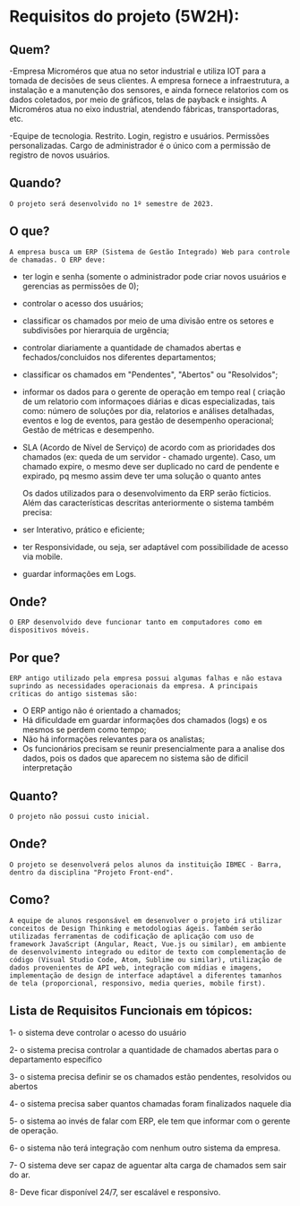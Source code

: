# Requisitos do projeto (5W2H):
## Quem?
 -Empresa Microméros que atua no setor industrial e utiliza IOT para a tomada de decisões de seus clientes. A empresa fornece a infraestrutura, a instalação e a manutenção dos sensores, e ainda fornece relatorios com os dados coletados, por meio de gráficos, telas de payback e insights. A Microméros atua no eixo industrial, atendendo fábricas, transportadoras, etc. 

-Equipe de tecnologia. Restrito. Login, registro e usuários. Permissões personalizadas. Cargo de administrador é o único com a permissão de registro de novos 		    usuários.

## Quando?
	O projeto será desenvolvido no 1º semestre de 2023. 
    
## O que?
	A empresa busca um ERP (Sistema de Gestão Integrado) Web para controle de chamadas. O ERP deve:
- ter login e senha (somente o administrador pode criar novos usuários e gerencias as permissões de 0);
- controlar o acesso dos usuários;
- classificar os chamados por meio de uma divisão entre os setores e subdivisões por hierarquia de urgência;
- controlar diariamente a quantidade de chamados abertas e fechados/concluidos nos diferentes departamentos; 
- classificar os chamados em "Pendentes", "Abertos" ou "Resolvidos";
- informar os dados para o gerente de operação em tempo real ( criação de um relatorio com informaçoes diárias e dicas especializadas, tais como: número de soluções por dia, relatorios e análises detalhadas, eventos e log de eventos, para gestão de desempenho operacional; Gestão de métricas e desempenho. 
- SLA (Acordo de Nível de Serviço) de acordo com as prioridades dos chamados (ex: queda de um servidor - chamado urgente). Caso, um chamado expire, o mesmo deve ser duplicado no card de pendente e expirado, pq mesmo assim deve ter uma solução o quanto antes

	Os dados utilizados para o desenvolvimento da ERP serão fícticios. Além das características descritas anteriormente o sistema também precisa: 
- ser Interativo, prático e eficiente;
- ter Responsividade, ou seja, ser adaptável com possibilidade de acesso via mobile.
- guardar informações em Logs.
  
## Onde?
  	O ERP desenvolvido deve funcionar tanto em computadores como em dispositivos móveis. 
    
## Por que?
	ERP antigo utilizado pela empresa possui algumas falhas e não estava suprindo as necessidades operacionais da empresa. A principais críticas do antigo sistemas são: 
- O ERP antigo não é orientado a chamados;
- Há dificuldade em guardar informações dos chamados (logs) e os mesmos se perdem como tempo;
- Não há informações relevantes para os analistas;
- Os funcionários precisam se reunir presencialmente para a analise dos dados, pois os dados que aparecem no sistema são de dificil interpretação  

 ## Quanto?
 	O projeto não possui custo inicial.
    
 ## Onde?
	O projeto se desenvolverá pelos alunos da instituição IBMEC - Barra, dentro da disciplina "Projeto Front-end". 
    
## Como?
	A equipe de alunos responsável em desenvolver o projeto irá utilizar conceitos de Design Thinking e metodologias ágeis. Também serão utilizadas ferramentas de codificação de aplicação com uso de framework JavaScript (Angular, React, Vue.js ou similar), em ambiente de desenvolvimento integrado ou editor de texto com complementação de código (Visual Studio Code, Atom, Sublime ou similar), utilização de dados provenientes de API web, integração com mídias e imagens, implementação de design de interface adaptável a diferentes tamanhos de tela (proporcional, responsivo, media queries, mobile first).
	
## Lista de Requisitos Funcionais em tópicos:

1- o sistema deve controlar o acesso do usuário 

2- o sistema precisa controlar a quantidade de chamados abertas para o departamento específico 

3- o sistema precisa definir se os chamados estão pendentes, resolvidos ou abertos

4- o sistema precisa saber quantos chamadas foram finalizados naquele dia

5- o sistema ao invés de falar com ERP, ele tem que informar com o gerente de operação. 

6- o sistema não terá integração com nenhum outro sistema da empresa.

7- O sistema deve ser capaz de aguentar alta carga de chamados sem sair do ar.

8- Deve ficar disponível 24/7, ser escalável e responsivo.
